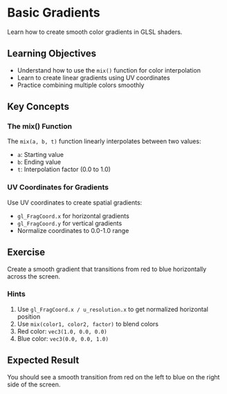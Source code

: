 # Basic Gradients

Learn how to create smooth color gradients in GLSL shaders.

## Learning Objectives

- Understand how to use the `mix()` function for color interpolation
- Learn to create linear gradients using UV coordinates
- Practice combining multiple colors smoothly

## Key Concepts

### The mix() Function

The `mix(a, b, t)` function linearly interpolates between two values:
- `a`: Starting value
- `b`: Ending value  
- `t`: Interpolation factor (0.0 to 1.0)

### UV Coordinates for Gradients

Use UV coordinates to create spatial gradients:
- `gl_FragCoord.x` for horizontal gradients
- `gl_FragCoord.y` for vertical gradients
- Normalize coordinates to 0.0-1.0 range

## Exercise

Create a smooth gradient that transitions from red to blue horizontally across the screen.

### Hints

1. Use `gl_FragCoord.x / u_resolution.x` to get normalized horizontal position
2. Use `mix(color1, color2, factor)` to blend colors
3. Red color: `vec3(1.0, 0.0, 0.0)`
4. Blue color: `vec3(0.0, 0.0, 1.0)`

## Expected Result

You should see a smooth transition from red on the left to blue on the right side of the screen.